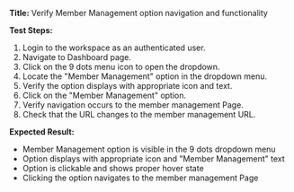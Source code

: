 **Title:** Verify Member Management option navigation and functionality


**Test Steps:**
1. Login to the workspace as an authenticated user.
2. Navigate to Dashboard page.
3. Click on the 9 dots menu icon to open the dropdown.
4. Locate the "Member Management" option in the dropdown menu.
5. Verify the option displays with appropriate icon and text.
6. Click on the "Member Management" option.
7. Verify navigation occurs to the member management Page.
8. Check that the URL changes to the member management URL.

**Expected Result:**
* Member Management option is visible in the 9 dots dropdown menu
* Option displays with appropriate icon and "Member Management" text
* Option is clickable and shows proper hover state
* Clicking the option navigates to the member management Page